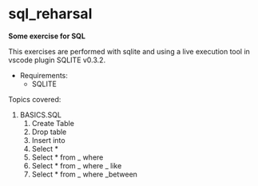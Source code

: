 # sql_reharsal
**Some exercise for SQL**

This exercises are performed with sqlite and
using a live execution tool in vscode plugin SQLITE v0.3.2.
* Requirements:
    * SQLITE

Topics covered:
1) BASICS.SQL
    1) Create Table
    2) Drop table
    3) Insert into
    4) Select *
    5) Select * from _ where
    6) Select * from _ where _ like
    7) Select * from _ where _between